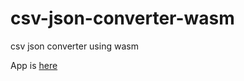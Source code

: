 # csv-json-converter-wasm
csv json converter using wasm

App is [here](https://oyuyo.github.io/csv-json-converter-wasm/)